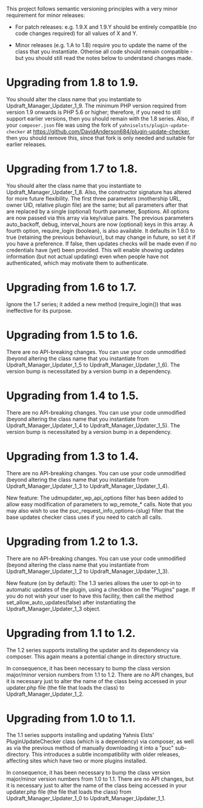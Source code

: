 This project follows semantic versioning principles with a very minor requirement for minor releases:

* For patch releases: e.g. 1.9.X and 1.9.Y should be entirely compatible (no code changes required) for all values of X and Y.

* Minor releases (e.g. 1.A to 1.B) require you to update the name of the class that you instantiate. Otherise all code should remain compatible - but you should still read the notes below to understand changes made.

# Upgrading from 1.8 to 1.9.
You should alter the class name that you instantiate to Updraft_Manager_Updater_1_9. The minimum PHP version required from version 1.9 onwards is PHP 5.6 or higher; therefore, if you need to still support earlier versions, then you should remain with the 1.8 series. Also, if your `composer.json` file was using the fork of `yahniselsts/plugin-update-checker` at https://github.com/DavidAnderson684/plugin-update-checker, then you should remove this, since that fork is only needed and suitable for earlier releases.

# Upgrading from 1.7 to 1.8.

You should alter the class name that you instantiate to Updraft_Manager_Updater_1_8. Also, the constructor signature has altered for more future flexibility. The first three parameters (mothership URL, owner UID, relative plugin file) are the same; but all parameters after that are replaced by a single (optional) fourth parameter, $options. All options are now passed via this array via key/value pairs. The previous parameters auto_backoff, debug, interval_hours are now (optional) keys in this array. A fourth option, require_login (boolean), is also available. It defaults in 1.8.0 to true (retaining the previous behaviour), but may change in future, so set it if you have a preference. If false, then updates checks will be made even if no credentials have (yet) been provided. This will enable showing updates information (but not actual updating) even when people have not authenticated, which may motivate them to authenticate.

# Upgrading from 1.6 to 1.7.

Ignore the 1.7 series; it added a new method (require_login()) that was ineffective for its purpose.

# Upgrading from 1.5 to 1.6.

There are no API-breaking changes. You can use your code unmodified (beyond altering the class name that you instantiate from Updraft_Manager_Updater_1_5 to Updraft_Manager_Updater_1_6). The version bump is necessitated by a version bump in a dependency.

# Upgrading from 1.4 to 1.5.

There are no API-breaking changes. You can use your code unmodified (beyond altering the class name that you instantiate from Updraft_Manager_Updater_1_4 to Updraft_Manager_Updater_1_5). The version bump is necessitated by a version bump in a dependency.

# Upgrading from 1.3 to 1.4.

There are no API-breaking changes. You can use your code unmodified (beyond altering the class name that you instantiate from Updraft_Manager_Updater_1_3 to Updraft_Manager_Updater_1_4).

New feature: The udmupdater_wp_api_options filter has been added to allow easy modification of parameters to wp_remote_* calls. Note that you may also wish to use the puc_request_info_options-(slug) filter that the base updates checker class uses if you need to catch all calls.

# Upgrading from 1.2 to 1.3.

There are no API-breaking changes. You can use your code unmodified (beyond altering the class name that you instantiate from Updraft_Manager_Updater_1_2 to Updraft_Manager_Updater_1_3).

New feature (on by default): The 1.3 series allows the user to opt-in to automatic updates of the plugin, using a checkbox on the "Plugins" page. If you do not wish your user to have this facility, then call the method set_allow_auto_updates(false) after instantiating the Updraft_Manager_Updater_1_3 object.

# Upgrading from 1.1 to 1.2.

The 1.2 series supports installing the updater and its dependency via composer. This again means a potential change in directory structure.

In consequence, it has been necessary to bump the class version major/minor version numbers from 1.1 to 1.2. There are no API changes, but it is necessary just to alter the name of the class being accessed in your updater.php file (the file that loads the class) to Updraft_Manager_Updater_1_2.

# Upgrading from 1.0 to 1.1.

The 1.1 series supports installing and updating Yahnis Elsts' PluginUpdateChecker class (which is a dependency) via composer, as well as via the previous method of manually downloading it into a "puc" sub-directory. This introduces a subtle incompatibility with older releases, affecting sites which have two or more plugins installed.

In consequence, it has been necessary to bump the class version major/minor version numbers from 1.0 to 1.1. There are no API changes, but it is necessary just to alter the name of the class being accessed in your updater.php file (the file that loads the class) from Updraft_Manager_Updater_1_0 to Updraft_Manager_Updater_1_1.
